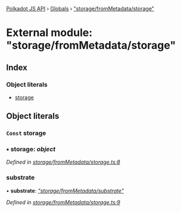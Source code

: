 [Polkadot JS API](../README.md) › [Globals](../globals.md) › ["storage/fromMetadata/storage"](_storage_frommetadata_storage_.md)

# External module: "storage/fromMetadata/storage"

## Index

### Object literals

* [storage](_storage_frommetadata_storage_.md#const-storage)

## Object literals

### `Const` storage

### ▪ **storage**: *object*

*Defined in [storage/fromMetadata/storage.ts:8](https://github.com/polkadot-js/api/blob/b69d8ec789/packages/api-metadata/src/storage/fromMetadata/storage.ts#L8)*

###  substrate

• **substrate**: *["storage/fromMetadata/substrate"](_storage_frommetadata_substrate_.md)*

*Defined in [storage/fromMetadata/storage.ts:9](https://github.com/polkadot-js/api/blob/b69d8ec789/packages/api-metadata/src/storage/fromMetadata/storage.ts#L9)*
